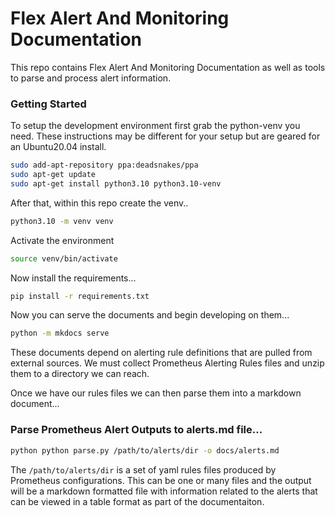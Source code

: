 # Flex Alert And Monitoring Documentation

This repo contains Flex Alert And Monitoring Documentation as well as tools to parse and process alert information.

### Getting Started

To setup the development environment first grab the python-venv you need. These instructions may be different
for your setup but are geared for an Ubuntu20.04 install. 

```bash
sudo add-apt-repository ppa:deadsnakes/ppa
sudo apt-get update
sudo apt-get install python3.10 python3.10-venv
```

After that, within this repo create the venv..

```bash
python3.10 -m venv venv
```
Activate the environment

```bash
source venv/bin/activate
```

Now install the requirements...

```bash
pip install -r requirements.txt
```

Now you can serve the documents and begin developing on them...

```bash
python -m mkdocs serve
```

These documents depend on alerting rule definitions that are pulled from external sources. 
We must collect Prometheus Alerting Rules files and unzip them to a directory we can reach.

Once we have our rules files we can then parse them into a markdown document...

### Parse Prometheus Alert Outputs to alerts.md file...

```bash
python python parse.py /path/to/alerts/dir -o docs/alerts.md
```

The `/path/to/alerts/dir` is a set of yaml rules files produced by Prometheus configurations. 
This can be one or many files and the output will be a markdown formatted file with information
related to the alerts that can be viewed in a table format as part of the documentaiton.

